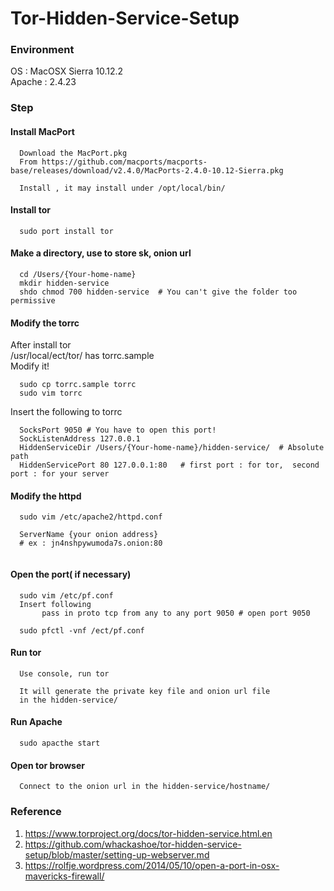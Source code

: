 # Tor-Hidden-Service-Setup

### Environment
OS : MacOSX Sierra 10.12.2 <br>
Apache : 2.4.23

### Step
#### Install MacPort
```
  Download the MacPort.pkg
  From https://github.com/macports/macports-base/releases/download/v2.4.0/MacPorts-2.4.0-10.12-Sierra.pkg
  
  Install , it may install under /opt/local/bin/
```

#### Install tor
```
  sudo port install tor
```

#### Make a directory, use to store sk, onion url
```
  cd /Users/{Your-home-name}
  mkdir hidden-service
  shdo chmod 700 hidden-service  # You can't give the folder too permissive
```
#### Modify the torrc

  After install tor <br>
  /usr/local/ect/tor/ has torrc.sample <br>
  Modify it!
```
  sudo cp torrc.sample torrc
  sudo vim torrc
```
  Insert the following to torrc
```
  SocksPort 9050 # You have to open this port!
  SockListenAddress 127.0.0.1
  HiddenServiceDir /Users/{Your-home-name}/hidden-service/  # Absolute path
  HiddenServicePort 80 127.0.0.1:80   # first port : for tor,  second port : for your server
```
#### Modify the httpd
```
  sudo vim /etc/apache2/httpd.conf
  
  ServerName {your onion address} 
  # ex : jn4nshpywumoda7s.onion:80
  
```

#### Open the port( if necessary)
```
  sudo vim /etc/pf.conf
  Insert following
       pass in proto tcp from any to any port 9050 # open port 9050
  
  sudo pfctl -vnf /ect/pf.conf
```
#### Run tor
``` 
  Use console, run tor
  
  It will generate the private key file and onion url file
  in the hidden-service/
```
#### Run Apache
```
  sudo apacthe start
```

#### Open tor browser
```
  Connect to the onion url in the hidden-service/hostname/
```

### Reference
1. https://www.torproject.org/docs/tor-hidden-service.html.en
2. https://github.com/whackashoe/tor-hidden-service-setup/blob/master/setting-up-webserver.md
3. https://rolfje.wordpress.com/2014/05/10/open-a-port-in-osx-mavericks-firewall/
